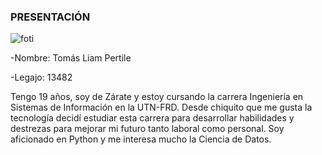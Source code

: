 ### PRESENTACIÓN
![foti](https://user-images.githubusercontent.com/112728308/227095562-d83985be-a60c-49e6-a738-0a0587e49ce8.jpg)

-Nombre: Tomás Liam Pertile

-Legajo: 13482

Tengo 19 años, soy de Zárate y estoy cursando la carrera Ingeniería en Sistemas de Información en la UTN-FRD.
Desde chiquito que me gusta la tecnología decidí estudiar esta carrera para desarrollar habilidades y destrezas para mejorar mi futuro tanto laboral como personal.
Soy aficionado en Python y me interesa mucho la Ciencia de Datos.
